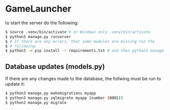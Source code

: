 # GameLauncher

to start the server do the following:

```bash
$ source .venv/bin/activate # on Windows only .venv/bin/activate
$ python3 manage.py runserver
$ # If there are any errors, that some modules are missing run the
$ # following:
$ python3 -m pip install -r requirements.txt # and then python3 manage.py runserver
```
## Database updates (models.py)

If there are any changes made to the database, the follwing must be run
to update it:

```bash
$ python3 manage.py makemigrations myapp
$ python3 manage.py sqlmigrate myapp [number (0001)]
$ python3 manage.py migrate
```

